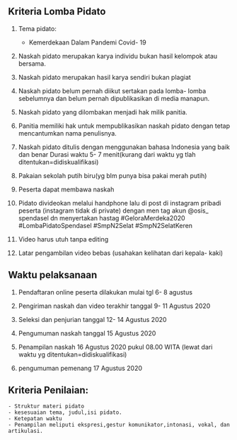 ## Kriteria Lomba Pidato

1. Tema pidato:
    - Kemerdekaan Dalam Pandemi Covid- 19
2. Naskah pidato merupakan karya individu bukan hasil kelompok atau bersama.

3. Naskah pidato merupakan hasil karya sendiri bukan plagiat

4. Naskah pidato belum pernah diikut sertakan pada lomba- lomba sebelumnya dan belum pernah dipublikasikan di media manapun.

5. Naskah pidato yang dilombakan menjadi hak milik panitia.

6. Panitia memiliki hak untuk mempublikasikan naskah pidato dengan tetap mencantumkan nama penulisnya.
7. Naskah pidato ditulis dengan menggunakan bahasa Indonesia yang baik dan benar Durasi waktu 5- 7 menit(kurang dari waktu yg tlah ditentukan=didiskualifikasi)

8. Pakaian sekolah putih biru(yg blm punya bisa pakai merah putih)

9. Peserta dapat membawa naskah

10. Pidato divideokan melalui handphone lalu di post di instagram pribadi peserta (instagram tidak di private) dengan men tag akun @osis_ spendasel dn menyertakan hastag #GeloraMerdeka2020 #LombaPidatoSpendasel #SmpN2Selat #SmpN2SelatKeren
11. Video harus utuh tanpa editing
12. Latar pengambilan video bebas (usahakan kelihatan dari kepala- kaki)

## Waktu pelaksanaan

1. Pendaftaran online peserta dilakukan mulai tgl 6- 8 agustus

2. Pengiriman naskah dan video terakhir tanggal 9- 11 Agustus 2020

3. Seleksi dan penjurian tanggal 12- 14 Agustus 2020

4. Pengumuman naskah	tanggal 15 Agustus 2020

5. Penampilan naskah 16 Agustus 2020 pukul 08.00 WITA (lewat dari waktu yg ditentukan=didiskualifikasi)

6. pengumuman pemenang 17 Agustus 2020 

## Kriteria Penilaian:
    - Struktur materi pidato
    - kesesuaian tema, judul,isi pidato.
    - Ketepatan waktu
    - Penampilan meliputi ekspresi,gestur komunikator,intonasi, vokal, dan artikulasi.
